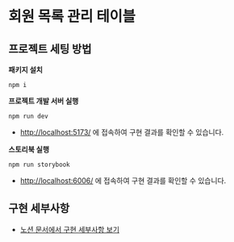 # 회원 목록 관리 테이블

## 프로젝트 세팅 방법

**패키지 설치**

```
npm i
```

**프로젝트 개발 서버 실행**

```
npm run dev
```

-   [http://localhost:5173/](http://localhost:5173/) 에 접속하여 구현 결과를 확인할 수 있습니다.

**스토리북 실행**

```
npm run storybook
```

-   [http://localhost:6006/](http://localhost:6006/) 에 접속하여 구현 결과를 확인할 수 있습니다.

## 구현 세부사항

-   [노션 문서에서 구현 세부사항 보기](https://erratic-infinity-699.notion.site/FE-1f1e9972238d80e2abc7f5ba5b0ed9ef?pvs=4)
